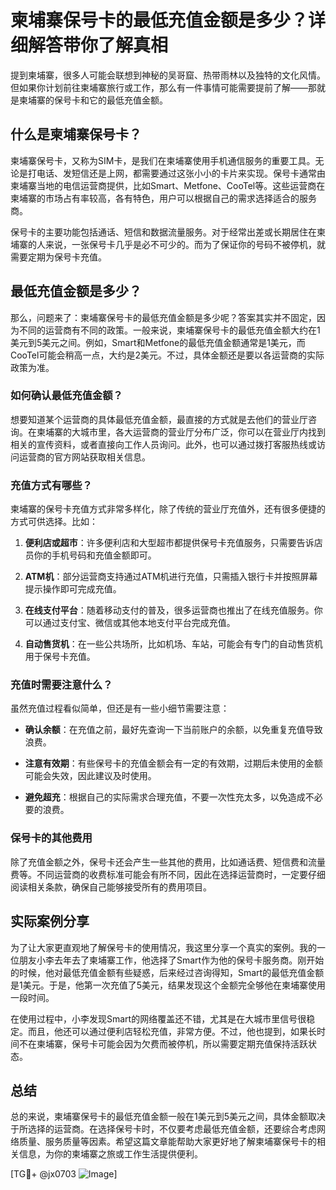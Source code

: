 # 柬埔寨保号卡的最低充值金额是多少？详细解答带你了解真相

提到柬埔寨，很多人可能会联想到神秘的吴哥窟、热带雨林以及独特的文化风情。但如果你计划前往柬埔寨旅行或工作，那么有一件事情可能需要提前了解——那就是柬埔寨的保号卡和它的最低充值金额。

## 什么是柬埔寨保号卡？

柬埔寨保号卡，又称为SIM卡，是我们在柬埔寨使用手机通信服务的重要工具。无论是打电话、发短信还是上网，都需要通过这张小小的卡片来实现。保号卡通常由柬埔寨当地的电信运营商提供，比如Smart、Metfone、CooTel等。这些运营商在柬埔寨的市场占有率较高，各有特色，用户可以根据自己的需求选择适合的服务商。

保号卡的主要功能包括通话、短信和数据流量服务。对于经常出差或长期居住在柬埔寨的人来说，一张保号卡几乎是必不可少的。而为了保证你的号码不被停机，就需要定期为保号卡充值。

## 最低充值金额是多少？

那么，问题来了：柬埔寨保号卡的最低充值金额是多少呢？答案其实并不固定，因为不同的运营商有不同的政策。一般来说，柬埔寨保号卡的最低充值金额大约在1美元到5美元之间。例如，Smart和Metfone的最低充值金额通常是1美元，而CooTel可能会稍高一点，大约是2美元。不过，具体金额还是要以各运营商的实际政策为准。

### 如何确认最低充值金额？

想要知道某个运营商的具体最低充值金额，最直接的方式就是去他们的营业厅咨询。在柬埔寨的大城市里，各大运营商的营业厅分布广泛，你可以在营业厅内找到相关的宣传资料，或者直接向工作人员询问。此外，也可以通过拨打客服热线或访问运营商的官方网站获取相关信息。

### 充值方式有哪些？

柬埔寨的保号卡充值方式非常多样化，除了传统的营业厅充值外，还有很多便捷的方式可供选择。比如：

1. **便利店或超市**：许多便利店和大型超市都提供保号卡充值服务，只需要告诉店员你的手机号码和充值金额即可。
   
2. **ATM机**：部分运营商支持通过ATM机进行充值，只需插入银行卡并按照屏幕提示操作即可完成充值。

3. **在线支付平台**：随着移动支付的普及，很多运营商也推出了在线充值服务。你可以通过支付宝、微信或其他本地支付平台完成充值。

4. **自动售货机**：在一些公共场所，比如机场、车站，可能会有专门的自动售货机用于保号卡充值。

### 充值时需要注意什么？

虽然充值过程看似简单，但还是有一些小细节需要注意：

- **确认余额**：在充值之前，最好先查询一下当前账户的余额，以免重复充值导致浪费。
  
- **注意有效期**：有些保号卡的充值金额会有一定的有效期，过期后未使用的金额可能会失效，因此建议及时使用。

- **避免超充**：根据自己的实际需求合理充值，不要一次性充太多，以免造成不必要的浪费。

### 保号卡的其他费用

除了充值金额之外，保号卡还会产生一些其他的费用，比如通话费、短信费和流量费等。不同运营商的收费标准可能会有所不同，因此在选择运营商时，一定要仔细阅读相关条款，确保自己能够接受所有的费用项目。

## 实际案例分享

为了让大家更直观地了解保号卡的使用情况，我这里分享一个真实的案例。我的一位朋友小李去年去了柬埔寨工作，他选择了Smart作为他的保号卡服务商。刚开始的时候，他对最低充值金额有些疑惑，后来经过咨询得知，Smart的最低充值金额是1美元。于是，他第一次充值了5美元，结果发现这个金额完全够他在柬埔寨使用一段时间。

在使用过程中，小李发现Smart的网络覆盖还不错，尤其是在大城市里信号很稳定。而且，他还可以通过便利店轻松充值，非常方便。不过，他也提到，如果长时间不在柬埔寨，保号卡可能会因为欠费而被停机，所以需要定期充值保持活跃状态。

## 总结

总的来说，柬埔寨保号卡的最低充值金额一般在1美元到5美元之间，具体金额取决于所选择的运营商。在选择保号卡时，不仅要考虑最低充值金额，还要综合考虑网络质量、服务质量等因素。希望这篇文章能帮助大家更好地了解柬埔寨保号卡的相关信息，为你的柬埔寨之旅或工作生活提供便利。

[TG💪+ @jx0703 ![Image](https://github.com/user-attachments/assets/dbca1d08-cadb-493c-b0ec-ad6f7a83f270)]